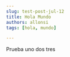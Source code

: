 ```yaml
---
slug: test-post-jul-12
title: Hola Mundo
authors: allonsi
tags: [hola, mundo]

---
```


Prueba uno dos tres
